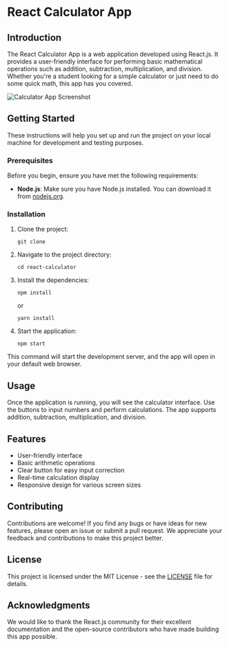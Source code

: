 # React Calculator App

## Introduction

The React Calculator App is a web application developed using React.js. It provides a user-friendly interface for performing basic mathematical operations such as addition, subtraction, multiplication, and division. Whether you're a student looking for a simple calculator or just need to do some quick math, this app has you covered.

![Calculator App Screenshot](public/screenshot.png)

## Getting Started

These instructions will help you set up and run the project on your local machine for development and testing purposes.

### Prerequisites

Before you begin, ensure you have met the following requirements:

- **Node.js**: Make sure you have Node.js installed. You can download it from [nodejs.org](https://nodejs.org/).

### Installation

1. Clone the project:

   ```shell
   git clone 
   ```

2. Navigate to the project directory:

   ```shell
   cd react-calculator
   ```

3. Install the dependencies:

   ```shell
   npm install
   ```

   or

   ```shell
   yarn install
   ```

4. Start the application:

   ```shell
   npm start
   ```
This command will start the development server, and the app will open in your default web browser.

## Usage

Once the application is running, you will see the calculator interface. Use the buttons to input numbers and perform calculations. The app supports addition, subtraction, multiplication, and division.

## Features

- User-friendly interface
- Basic arithmetic operations
- Clear button for easy input correction
- Real-time calculation display
- Responsive design for various screen sizes

## Contributing

Contributions are welcome! If you find any bugs or have ideas for new features, please open an issue or submit a pull request. We appreciate your feedback and contributions to make this project better.

## License

This project is licensed under the MIT License - see the [LICENSE](LICENSE) file for details.

## Acknowledgments

We would like to thank the React.js community for their excellent documentation and the open-source contributors who have made building this app possible.
